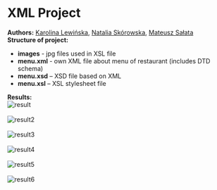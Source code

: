 # XML Project

**Authors:** [Karolina Lewińska](https://github.com/KarolinaLewinska), [Natalia Skórowska](https://github.com/NataliaSkorowska), [Mateusz Sałata](https://github.com/mateuszsalata1108)<br />
**Structure of project:**<br />
- **images** - jpg files used in XSL file<br />
- **menu.xml** - own XML file about menu of restaurant (includes DTD schema)<br />
- **menu.xsd** – XSD file based on XML<br />
- **menu.xsl** – XSL stylesheet file<br />

**Results:**
<br />![result](https://github.com/KarolinaLewinska/XML_project/blob/main/ReadmeIMG/result.PNG)<br />
<br />![result2](https://github.com/KarolinaLewinska/XML_project/blob/main/ReadmeIMG/result2.PNG)<br />
<br />![result3](https://github.com/KarolinaLewinska/XML_project/blob/main/ReadmeIMG/result3.PNG)<br />
<br />![result4](https://github.com/KarolinaLewinska/XML_project/blob/main/ReadmeIMG/result4.PNG)<br />
<br />![result5](https://github.com/KarolinaLewinska/XML_project/blob/main/ReadmeIMG/result5.PNG)<br />
<br />![result6](https://github.com/KarolinaLewinska/XML_project/blob/main/ReadmeIMG/result6.PNG)<br />
